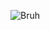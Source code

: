 ![Bruh](https://cdn.discordapp.com/attachments/616648098579742730/724538806979788800/4f3e62de9dc15d9248b650c1939eea7d.jpg)
